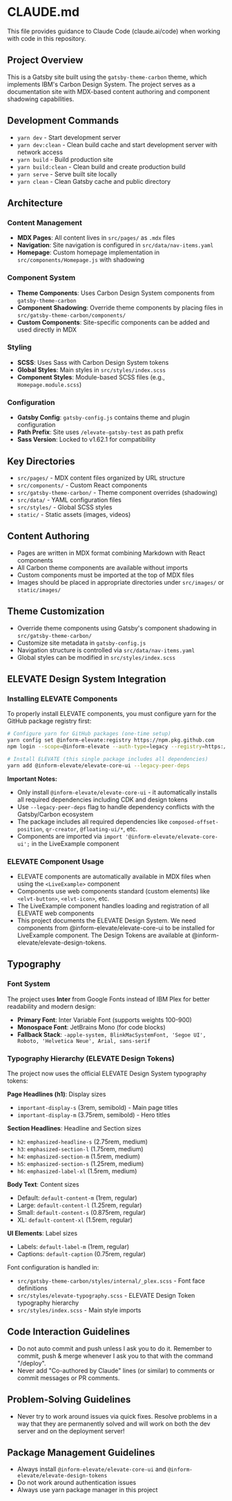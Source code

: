 # CLAUDE.md

This file provides guidance to Claude Code (claude.ai/code) when working with code in this repository.

## Project Overview

This is a Gatsby site built using the `gatsby-theme-carbon` theme, which implements IBM's Carbon Design System. The project serves as a documentation site with MDX-based content authoring and component shadowing capabilities.

## Development Commands

- `yarn dev` - Start development server
- `yarn dev:clean` - Clean build cache and start development server with network access
- `yarn build` - Build production site
- `yarn build:clean` - Clean build and create production build
- `yarn serve` - Serve built site locally
- `yarn clean` - Clean Gatsby cache and public directory

## Architecture

### Content Management
- **MDX Pages**: All content lives in `src/pages/` as `.mdx` files
- **Navigation**: Site navigation is configured in `src/data/nav-items.yaml`
- **Homepage**: Custom homepage implementation in `src/components/Homepage.js` with shadowing

### Component System
- **Theme Components**: Uses Carbon Design System components from `gatsby-theme-carbon`
- **Component Shadowing**: Override theme components by placing files in `src/gatsby-theme-carbon/components/`
- **Custom Components**: Site-specific components can be added and used directly in MDX

### Styling
- **SCSS**: Uses Sass with Carbon Design System tokens
- **Global Styles**: Main styles in `src/styles/index.scss`
- **Component Styles**: Module-based SCSS files (e.g., `Homepage.module.scss`)

### Configuration
- **Gatsby Config**: `gatsby-config.js` contains theme and plugin configuration
- **Path Prefix**: Site uses `/elevate-gatsby-test` as path prefix
- **Sass Version**: Locked to v1.62.1 for compatibility

## Key Directories

- `src/pages/` - MDX content files organized by URL structure
- `src/components/` - Custom React components
- `src/gatsby-theme-carbon/` - Theme component overrides (shadowing)
- `src/data/` - YAML configuration files
- `src/styles/` - Global SCSS styles
- `static/` - Static assets (images, videos)

## Content Authoring

- Pages are written in MDX format combining Markdown with React components
- All Carbon theme components are available without imports
- Custom components must be imported at the top of MDX files
- Images should be placed in appropriate directories under `src/images/` or `static/images/`

## Theme Customization

- Override theme components using Gatsby's component shadowing in `src/gatsby-theme-carbon/`
- Customize site metadata in `gatsby-config.js`
- Navigation structure is controlled via `src/data/nav-items.yaml`
- Global styles can be modified in `src/styles/index.scss`

## ELEVATE Design System Integration

### Installing ELEVATE Components

To properly install ELEVATE components, you must configure yarn for the GitHub package registry first:

```bash
# Configure yarn for GitHub packages (one-time setup)
yarn config set @inform-elevate:registry https://npm.pkg.github.com
npm login --scope=@inform-elevate --auth-type=legacy --registry=https://npm.pkg.github.com

# Install ELEVATE (this single package includes all dependencies)
yarn add @inform-elevate/elevate-core-ui --legacy-peer-deps
```

**Important Notes:**
- Only install `@inform-elevate/elevate-core-ui` - it automatically installs all required dependencies including CDK and design tokens
- Use `--legacy-peer-deps` flag to handle dependency conflicts with the Gatsby/Carbon ecosystem
- The package includes all required dependencies like `composed-offset-position`, `qr-creator`, `@floating-ui/*`, etc.
- Components are imported via `import '@inform-elevate/elevate-core-ui';` in the LiveExample component

### ELEVATE Component Usage

- ELEVATE components are automatically available in MDX files when using the `<LiveExample>` component
- Components use web components standard (custom elements) like `<elvt-button>`, `<elvt-icon>`, etc.
- The LiveExample component handles loading and registration of all ELEVATE web components
- This project documents the ELEVATE Design System. We need components from @inform-elevate/elevate-core-ui to be installed for LiveExample component. The Design Tokens are available at @inform-elevate/elevate-design-tokens.

## Typography

### Font System
The project uses **Inter** from Google Fonts instead of IBM Plex for better readability and modern design:

- **Primary Font**: Inter Variable Font (supports weights 100-900)
- **Monospace Font**: JetBrains Mono (for code blocks)
- **Fallback Stack**: `-apple-system, BlinkMacSystemFont, 'Segoe UI', Roboto, 'Helvetica Neue', Arial, sans-serif`

### Typography Hierarchy (ELEVATE Design Tokens)
The project now uses the official ELEVATE Design System typography tokens:

**Page Headlines (h1)**: Display sizes
- `important-display-s` (3rem, semibold) - Main page titles
- `important-display-m` (3.75rem, semibold) - Hero titles

**Section Headlines**: Headline and Section sizes
- `h2`: `emphasized-headline-s` (2.75rem, medium)
- `h3`: `emphasized-section-l` (1.75rem, medium)  
- `h4`: `emphasized-section-m` (1.5rem, medium)
- `h5`: `emphasized-section-s` (1.25rem, medium)
- `h6`: `emphasized-label-xl` (1.5rem, medium)

**Body Text**: Content sizes
- Default: `default-content-m` (1rem, regular)
- Large: `default-content-l` (1.25rem, regular)
- Small: `default-content-s` (0.875rem, regular)
- XL: `default-content-xl` (1.5rem, regular)

**UI Elements**: Label sizes
- Labels: `default-label-m` (1rem, regular)
- Captions: `default-caption` (0.75rem, regular)

Font configuration is handled in:
- `src/gatsby-theme-carbon/styles/internal/_plex.scss` - Font face definitions
- `src/styles/elevate-typography.scss` - ELEVATE Design Token typography hierarchy
- `src/styles/index.scss` - Main style imports

## Code Interaction Guidelines

- Do not auto commit and push unless I ask you to do it. Remember to commit, push & merge whenever I ask you to that with the command "/deploy".
- Never add "Co-authored by Claude" lines (or similar) to comments or commit messages or PR comments.

## Problem-Solving Guidelines

- Never try to work around issues via quick fixes. Resolve problems in a way that they are permanently solved and will work on both the dev server and on the deployment server!

## Package Management Guidelines

- Always install `@inform-elevate/elevate-core-ui` and `@inform-elevate/elevate-design-tokens`
- Do not work around authentication issues
- Always use yarn package manager in this project